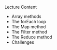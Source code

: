 Lecture Content

* Array methods
* The forEach loop
* The Map method
* The Filter method
* The Reduce method
* Challenges
